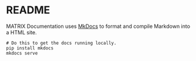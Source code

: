 # README

MATRIX Documentation uses [MkDocs](http://www.mkdocs.org/) to format and compile Markdown into a HTML site.

```
# Do this to get the docs running locally.
pip install mkdocs
mkdocs serve
```
